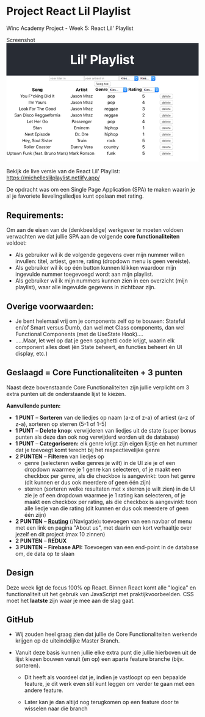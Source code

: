 # **Project React Lil Playlist**
Winc Academy Project - Week 5: React Lil' Playlist

Screenshot
![Screenshot](./images/Screenshot.png)

Bekijk de live versie van de React Lil' Playlist: https://michelleslilplaylist.netlify.app/

De opdracht was om een Single Page Application (SPA) te maken waarin je al je favoriete lievelingsliedjes kunt opslaan met rating.

## Requirements:

Om aan de eisen van de (denkbeeldige) werkgever te moeten voldoen verwachten we dat jullie SPA aan de volgende **core functionaliteiten** voldoet:

- Als gebruiker wil ik de volgende gegevens over mijn nummer willen invullen: titel, artiest, genre, rating (dropdown menu is geen vereiste).
- Als gebruiker wil ik op één button kunnen klikken waardoor mijn ingevulde nummer toegevoegd wordt aan mijn playlist.
- Als gebruiker wil ik mijn nummers kunnen zien in een overzicht (mijn playlist), waar alle ingevulde gegevens in zichtbaar zijn.

## Overige voorwaarden:

- Je bent helemaal vrij om je components zelf op te bouwen: Stateful en/of Smart versus Dumb, dan wel met Class components, dan wel Functional Components (met de UseState Hook)....
- .....Maar, let wel op dat je geen spaghetti code krijgt, waarin elk component alles doet (én State beheert, én functies beheert én UI display, etc.)

## Geslaagd = Core Functionaliteiten + 3 punten

Naast deze bovenstaande Core Functionaliteiten zijn jullie verplicht om 3 extra punten uit de onderstaande lijst te kiezen.

**Aanvullende punten:**

- **1 PUNT** – **Sorteren** van de liedjes op naam (a-z of z-a) of artiest (a-z of z-a), sorteren op sterren (5-1 of 1-5)
- **1 PUNT** – **Delete knop**: verwijderen van liedjes uit de state (super bonus punten als deze dan ook nog verwijderd worden uit de database)
- **1 PUNT** – **Categoriseren:** elk genre krijgt zijn eigen lijstje en het nummer dat je toevoegt komt terecht bij het respectievelijke genre
- **2 PUNTEN** – **Filteren** van liedjes op
    - genre (selecteren welke genres je wilt) in de UI zie je of een dropdown waarmee je 1 genre kan selecteren, of je maakt een checkbox per genre, als die checkbox is aangevinkt: toon het genre (dit kunnen er dus ook meerdere of geen één zijn)
    - sterren (sorteren welke resultaten met x sterren je wilt zien) in de UI zie je of een dropdown waarmee je 1 rating kan selecteren, of je maakt een checkbox per rating, als die checkbox is aangevinkt: toon alle liedje van die rating (dit kunnen er dus ook meerdere of geen één zijn)
- **2 PUNTEN** – **[Routing](https://reacttraining.com/react-router/web/guides/quick-start)** (/Navigatie)**:** toevoegen van een navbar of menu met een link en pagina "About us", met daarin een kort verhaaltje over jezelf en dit project (max 10 zinnen)
- **2 PUNTEN** – **REDUX**
- **3 PUNTEN** – **Firebase API:** Toevoegen van een end-point in de database om, de data op te slaan

## Design

Deze week ligt de focus 100% op React. Binnen React komt alle "logica" en functionaliteit uit het gebruik van JavaScript met praktijkvoorbeelden. CSS moet het **laatste** zijn waar je mee aan de slag gaat.

## GitHub

- Wij zouden heel graag zien dat jullie de Core Functionaliteiten werkende krijgen op de uiteindelijke Master Branch.
- Vanuit deze basis kunnen jullie elke extra punt die jullie hierboven uit de lijst kiezen bouwen vanuit (en op) een aparte feature branche (bijv. sorteren).

    - Dit heeft als voordeel dat je, indien je vastloopt op een bepaalde feature, je dit werk even stil kunt leggen om verder te gaan met een andere feature. 

    - Later kan je dan altijd nog terugkomen op een feature door te wisselen naar die branch
